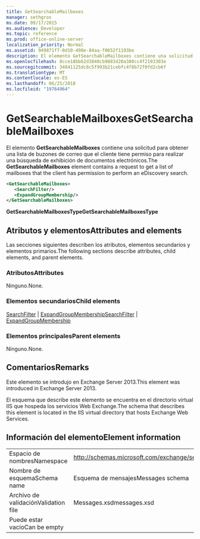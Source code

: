 ```yaml
---
title: GetSearchableMailboxes
manager: sethgros
ms.date: 09/17/2015
ms.audience: Developer
ms.topic: reference
ms.prod: office-online-server
localization_priority: Normal
ms.assetid: 949871f7-0d10-498e-84aa-f0652f1193be
description: El elemento GetSearchableMailboxes contiene una solicitud para obtener una lista de buzones de correo que el cliente tiene permiso para realizar una búsqueda de exhibición de documentos electrónicos.
ms.openlocfilehash: 8cce18bb62d3840cb9883d20a380cc4f2193303e
ms.sourcegitcommit: 34041125dc8c5f993b21cebfc4f8b72f0fd2cb6f
ms.translationtype: MT
ms.contentlocale: es-ES
ms.lasthandoff: 06/25/2018
ms.locfileid: "19764964"
---
```

# <a name="getsearchablemailboxes"></a><span data-ttu-id="25a30-103">GetSearchableMailboxes</span><span class="sxs-lookup"><span data-stu-id="25a30-103">GetSearchableMailboxes</span></span>

<span data-ttu-id="25a30-104">El elemento **GetSearchableMailboxes** contiene una solicitud para obtener una lista de buzones de correo que el cliente tiene permiso para realizar una búsqueda de exhibición de documentos electrónicos.</span><span class="sxs-lookup"><span data-stu-id="25a30-104">The **GetSearchableMailboxes** element contains a request to get a list of mailboxes that the client has permission to perform an eDiscovery search.</span></span> 
  
```XML
<GetSearchableMailboxes>
   <SearchFilter/>
   <ExpandGroupMembership/>
</GetSearchableMailboxes>
```

 <span data-ttu-id="25a30-105">**GetSearchableMailboxesType**</span><span class="sxs-lookup"><span data-stu-id="25a30-105">**GetSearchableMailboxesType**</span></span>
## <a name="attributes-and-elements"></a><span data-ttu-id="25a30-106">Atributos y elementos</span><span class="sxs-lookup"><span data-stu-id="25a30-106">Attributes and elements</span></span>

<span data-ttu-id="25a30-107">Las secciones siguientes describen los atributos, elementos secundarios y elementos primarios.</span><span class="sxs-lookup"><span data-stu-id="25a30-107">The following sections describe attributes, child elements, and parent elements.</span></span>
  
### <a name="attributes"></a><span data-ttu-id="25a30-108">Atributos</span><span class="sxs-lookup"><span data-stu-id="25a30-108">Attributes</span></span>

<span data-ttu-id="25a30-109">Ninguno.</span><span class="sxs-lookup"><span data-stu-id="25a30-109">None.</span></span>
  
### <a name="child-elements"></a><span data-ttu-id="25a30-110">Elementos secundarios</span><span class="sxs-lookup"><span data-stu-id="25a30-110">Child elements</span></span>

<span data-ttu-id="25a30-111">[SearchFilter](searchfilter.md) | [ExpandGroupMembership](expandgroupmembership.md)</span><span class="sxs-lookup"><span data-stu-id="25a30-111">[SearchFilter](searchfilter.md) | [ExpandGroupMembership](expandgroupmembership.md)</span></span>
  
### <a name="parent-elements"></a><span data-ttu-id="25a30-112">Elementos principales</span><span class="sxs-lookup"><span data-stu-id="25a30-112">Parent elements</span></span>

<span data-ttu-id="25a30-113">Ninguno.</span><span class="sxs-lookup"><span data-stu-id="25a30-113">None.</span></span>
  
## <a name="remarks"></a><span data-ttu-id="25a30-114">Comentarios</span><span class="sxs-lookup"><span data-stu-id="25a30-114">Remarks</span></span>

<span data-ttu-id="25a30-115">Este elemento se introdujo en Exchange Server 2013.</span><span class="sxs-lookup"><span data-stu-id="25a30-115">This element was introduced in Exchange Server 2013.</span></span>
  
<span data-ttu-id="25a30-116">El esquema que describe este elemento se encuentra en el directorio virtual IIS que hospeda los servicios Web Exchange.</span><span class="sxs-lookup"><span data-stu-id="25a30-116">The schema that describes this element is located in the IIS virtual directory that hosts Exchange Web Services.</span></span>
  
## <a name="element-information"></a><span data-ttu-id="25a30-117">Información del elemento</span><span class="sxs-lookup"><span data-stu-id="25a30-117">Element information</span></span>

|||
|:-----|:-----|
|<span data-ttu-id="25a30-118">Espacio de nombres</span><span class="sxs-lookup"><span data-stu-id="25a30-118">Namespace</span></span>  <br/> |http://schemas.microsoft.com/exchange/services/2006/messages  <br/> |
|<span data-ttu-id="25a30-119">Nombre de esquema</span><span class="sxs-lookup"><span data-stu-id="25a30-119">Schema name</span></span>  <br/> |<span data-ttu-id="25a30-120">Esquema de mensajes</span><span class="sxs-lookup"><span data-stu-id="25a30-120">Messages schema</span></span>  <br/> |
|<span data-ttu-id="25a30-121">Archivo de validación</span><span class="sxs-lookup"><span data-stu-id="25a30-121">Validation file</span></span>  <br/> |<span data-ttu-id="25a30-122">Messages.xsd</span><span class="sxs-lookup"><span data-stu-id="25a30-122">messages.xsd</span></span>  <br/> |
|<span data-ttu-id="25a30-123">Puede estar vacío</span><span class="sxs-lookup"><span data-stu-id="25a30-123">Can be empty</span></span>  <br/> ||
   

